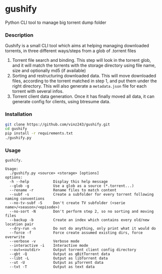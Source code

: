 # gushify
Python CLI tool to manage big torrent dump folder


### Description

Gushify is a small CLI tool which aims at helping managing downloaded torrents,
in three different ways/steps from a glob of .torrent files

1. Torrent file search and binding. This step will look in the torrent glob,
and it will match the torrents with the storage directory using file name,
size and optionally md5 (if available)
2. Sorting and restructuring downloaded data. This will move downloaded files,
according to the torrent matched in step 1, and put them under the right directory.
This will also generate a `metadata.json` file for each torrent with several infos.
3. Torrent client data generation. Once it has finally moved all data, it can
generate config for clients, using btresume data.

### Installation

```sh
git clone https://github.com/vinz243/gushify.git
cd gushify
pip install -r requirements.txt
./gushify.py
```

### Usage

```
gushify.

Usage:
  ./gushify.py <source> <storage> [options]
options:
  -h --help           Display this help message
  --glob -g           Use a glob as a source (*.torrent...)
  --rename -r         Rename files to match content
  --subf -s           Create a subfolder for every torrent following naming conventions
  --no-tv-subf -S     Don't create TV subfolder (<serie name>/<season>/<episode>)
  --no-sort -N        Don't perform step 2, so no sorting and moving files
  --backup -b         Create an index which contains every old/new location pair
  --dry-run -n        Do not do anything, only print what it would do
  --force -f          Force create assumed existing dirs, force overwrite
  --verbose -v        Verbose mode
  --interactive -i    Interactive mode
  --out=<outdir>      Output torrent client config directory
  --qbt -Q            Output as qBitTorrent data
  --libt -L           Output as libTorrent data
  --ut -U             Output as µTorrent data
  --txt -T            Output as text data
```
